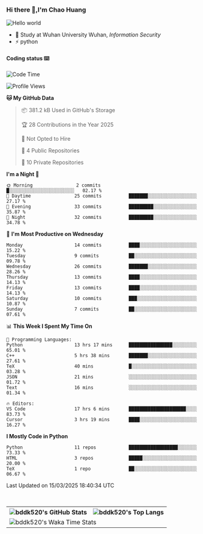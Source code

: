 ### Hi there 👋,I'm Chao Huang


<img src="https://raw.githubusercontent.com/sagar-viradiya/sagar-viradiya/master/resources/banner.png" alt="Hello world">


<br/>


- 🍻  Study at Wuhan University Wuhan, _Information Security_
- ⚡  python



#### Coding status  ⌨️

<!--START_SECTION:waka-->
![Code Time](http://img.shields.io/badge/Code%20Time-694%20hrs%2041%20mins-blue)

![Profile Views](http://img.shields.io/badge/Profile%20Views-0-blue)

**🐱 My GitHub Data** 

> 📦 381.2 kB Used in GitHub's Storage 
 > 
> 🏆 28 Contributions in the Year 2025
 > 
> 🚫 Not Opted to Hire
 > 
> 📜 4 Public Repositories 
 > 
> 🔑 10 Private Repositories 
 > 
**I'm a Night 🦉** 

```text
🌞 Morning                2 commits           █░░░░░░░░░░░░░░░░░░░░░░░░   02.17 % 
🌆 Daytime                25 commits          ███████░░░░░░░░░░░░░░░░░░   27.17 % 
🌃 Evening                33 commits          █████████░░░░░░░░░░░░░░░░   35.87 % 
🌙 Night                  32 commits          █████████░░░░░░░░░░░░░░░░   34.78 % 
```
📅 **I'm Most Productive on Wednesday** 

```text
Monday                   14 commits          ████░░░░░░░░░░░░░░░░░░░░░   15.22 % 
Tuesday                  9 commits           ██░░░░░░░░░░░░░░░░░░░░░░░   09.78 % 
Wednesday                26 commits          ███████░░░░░░░░░░░░░░░░░░   28.26 % 
Thursday                 13 commits          ████░░░░░░░░░░░░░░░░░░░░░   14.13 % 
Friday                   13 commits          ████░░░░░░░░░░░░░░░░░░░░░   14.13 % 
Saturday                 10 commits          ███░░░░░░░░░░░░░░░░░░░░░░   10.87 % 
Sunday                   7 commits           ██░░░░░░░░░░░░░░░░░░░░░░░   07.61 % 
```


📊 **This Week I Spent My Time On** 

```text
💬 Programming Languages: 
Python                   13 hrs 17 mins      ████████████████░░░░░░░░░   65.01 % 
C++                      5 hrs 38 mins       ███████░░░░░░░░░░░░░░░░░░   27.61 % 
TeX                      40 mins             █░░░░░░░░░░░░░░░░░░░░░░░░   03.28 % 
JSON                     21 mins             ░░░░░░░░░░░░░░░░░░░░░░░░░   01.72 % 
Text                     16 mins             ░░░░░░░░░░░░░░░░░░░░░░░░░   01.34 % 

🔥 Editors: 
VS Code                  17 hrs 6 mins       █████████████████████░░░░   83.73 % 
Cursor                   3 hrs 19 mins       ████░░░░░░░░░░░░░░░░░░░░░   16.27 % 
```

**I Mostly Code in Python** 

```text
Python                   11 repos            ██████████████████░░░░░░░   73.33 % 
HTML                     3 repos             █████░░░░░░░░░░░░░░░░░░░░   20.00 % 
TeX                      1 repo              ██░░░░░░░░░░░░░░░░░░░░░░░   06.67 % 
```




 Last Updated on 15/03/2025 18:40:34 UTC
<!--END_SECTION:waka-->

<br/>

<table>
  <tr>
    <th>
      <img alt="bddk520's GitHub Stats" src="https://github-readme-stats-git-masterrstaa-rickstaa.vercel.app/api?username=bddk520&show_icons=true&theme=transparent&hide_border=true" align="center" />
    </th>
    <th>
      <img alt="bddk520's Top Langs" src="https://github-readme-stats-git-masterrstaa-rickstaa.vercel.app/api/top-langs/?username=bddk520&layout=compact&theme=transparent&hide_border=true&langs_count=10&hide=CMake" align="center" /> 
    </th>
  </tr>
  <tr>
    <td colspan=2>
      <img alt="bddk520's Waka Time Stats" src="https://github-readme-stats.vercel.app/api/wakatime?username=bddk&hide_border=true&layout=compact&theme=transparent&custom_title=WorkTimeThisWeek&range=last_7_days" align="center"/>
    </td>
  </tr>
</table>
